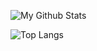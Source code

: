 ![My Github Stats](https://github-readme-stats.vercel.app/api?username=biplab37&count_private=true)

![Top Langs](https://github-readme-stats.vercel.app/api/top-langs/?username=biplab37&hide=jupyter%20notebook&layout=compact&langs_count=10)
<!--
**biplab37/biplab37** is a ✨ _special_ ✨ repository because its `README.md` (this file) appears on your GitHub profile.

Here are some ideas to get you started:

- 🔭 I’m currently working on ...
- 🌱 I’m currently learning ...
- 👯 I’m looking to collaborate on ...
- 🤔 I’m looking for help with ...
- 💬 Ask me about ...
- 📫 How to reach me: ...
- 😄 Pronouns: ...
- ⚡ Fun fact: ...
-->
